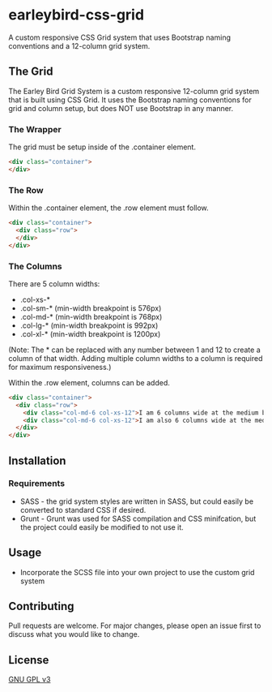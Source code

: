# earleybird-css-grid
A custom responsive CSS Grid system that uses Bootstrap naming conventions and a 12-column grid system.

## The Grid

The Earley Bird Grid System is a custom responsive 12-column grid system that is built using CSS Grid. It uses the Bootstrap naming conventions for grid
and column setup, but does NOT use Bootstrap in any manner.

### The Wrapper

The grid must be setup inside of the .container element.
```html
<div class="container">
</div>
```

### The Row

Within the .container element, the .row element must follow.
```html
<div class="container">
  <div class="row">
  </div>
</div>
```

### The Columns

There are 5 column widths:
* .col-xs-* 
* .col-sm-* (min-width breakpoint is 576px)
* .col-md-* (min-width breakpoint is 768px)
* .col-lg-* (min-width breakpoint is 992px)
* .col-xl-* (min-width breakpoint is 1200px)

(Note: The * can be replaced with any number between 1 and 12 to create a column of that width. Adding multiple column widths to a column is required for maximum responsiveness.)

Within the .row element, columns can be added.

```html
<div class="container">
  <div class="row">
    <div class="col-md-6 col-xs-12">I am 6 columns wide at the medium breakpoint, but 12 columns wide at the extra small breakpoint.</div>
    <div class="col-md-6 col-xs-12">I am also 6 columns wide at the medium breakpoint, but 12 columns wide at the extra small breakpoint</div>
  </div>
</div>
```

## Installation

### Requirements
* SASS - the grid system styles are written in SASS, but could easily be converted to standard CSS if desired.
* Grunt - Grunt was used for SASS compilation and CSS minifcation, but the project could easily be modified to not use it.

## Usage
* Incorporate the SCSS file into your own project to use the custom grid system

## Contributing
Pull requests are welcome. For major changes, please open an issue first to discuss what you would like to change.

## License
[GNU GPL v3](https://www.gnu.org/licenses/gpl-3.0.en.html)
